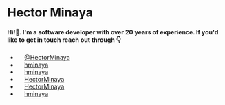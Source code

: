 Hector Minaya
=============

#### Hi!👋. I'm a software developer with over 20 years of experience. If you'd like to get in touch reach out through 👇

* <img width="12" height="12" src="https://image.flaticon.com/icons/svg/733/733579.svg"> [@HectorMinaya](https://twitter.com/HectorMinaya)
* <img width="12" height="12" src="https://encrypted-tbn0.gstatic.com/images?q=tbn:ANd9GcSEyS59nqiMsivC84scpTSqMGcywCS6IvDs0HYPSCHO3qK6kbHI&s"> [hminaya](https://dev.to/hminaya)
* <img width="12" height="12" src="https://image.flaticon.com/icons/svg/25/25471.svg"> [hminaya](https://github.com/hminaya)
* <img width="12" height="12" src="https://image.flaticon.com/icons/svg/1384/1384014.svg"> [HectorMinaya](https://www.linkedin.com/in/hectorminaya/)
* <img width="12" height="12" src="https://image.flaticon.com/icons/svg/2111/2111628.svg"> [HectorMinaya](https://stackoverflow.com/users/177394/hminaya)
* <img width="12" height="12" src="https://image.flaticon.com/icons/svg/174/174858.svg"> [hminaya](https://medium.com/@hminaya)
